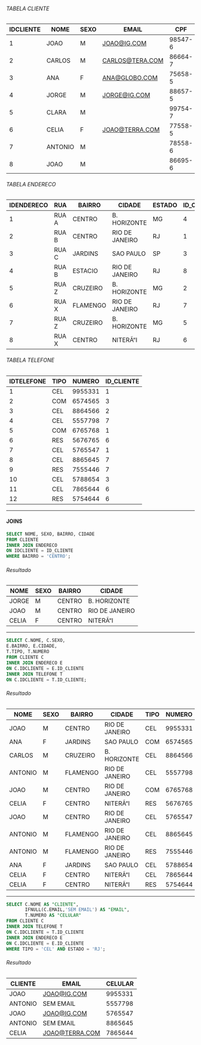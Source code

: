 ###### TABELA CLIENTE
IDCLIENTE|NOME   |SEXO|EMAIL |CPF    |
---------|-------|----|---------------|-------|
1|JOAO   |M   |JOAO@IG.COM    |98547-6|
2|CARLOS |M   |CARLOS@TERA.COM|86664-7|
3|ANA    |F   |ANA@GLOBO.COM  |75658-5|
4|JORGE  |M   |JORGE@IG.COM   |88657-5|
5|CLARA  |M   ||99754-7|
6|CELIA  |F   |JOAO@TERRA.COM |77558-5|
7|ANTONIO|M   ||78558-6|
8|JOAO   |M   ||86695-6|

###### TABELA ENDERECO
IDENDERECO|RUA  |BAIRRO  |CIDADE|ESTADO|ID_CLIENTE|
----------|-----|--------|--------------|------|----------|
1|RUA A|CENTRO  |B. HORIZONTE  |MG    |4|
2|RUA B|CENTRO  |RIO DE JANEIRO|RJ    |1|
3|RUA C|JARDINS |SAO PAULO     |SP    |3|
4|RUA B|ESTACIO |RIO DE JANEIRO|RJ    |8|
5|RUA Z|CRUZEIRO|B. HORIZONTE  |MG    |2|
6|RUA X|FLAMENGO|RIO DE JANEIRO|RJ    |7|
7|RUA Z|CRUZEIRO|B. HORIZONTE  |MG    |5|
8|RUA X|CENTRO  |NITERÃ“I|RJ    |6|

###### TABELA TELEFONE
IDTELEFONE|TIPO|NUMERO |ID_CLIENTE|
----------|----|-------|----------|
1|CEL |9955331|1|
2|COM |6574565|3|
3|CEL |8864566|2|
4|CEL |5557798|7|
5|COM |6765768|1|
6|RES |5676765|6|
7|CEL |5765547|1|
8|CEL |8865645|7|
9|RES |7555446|7|
10|CEL |5788654|3|
11|CEL |7865644|6|
12|RES |5754644|6|
------------
#### JOINS

```sql
SELECT NOME, SEXO, BAIRRO, CIDADE
FROM CLIENTE
INNER JOIN ENDERECO
ON IDCLIENTE = ID_CLIENTE
WHERE BAIRRO = 'CENTRO';
```
######  Resultado
NOME |SEXO|BAIRRO|CIDADE|
-----|----|------|--------------|
JORGE|M   |CENTRO|B. HORIZONTE  |
JOAO |M   |CENTRO|RIO DE JANEIRO|
CELIA|F   |CENTRO|NITERÃ“I|
------------

```sql
SELECT C.NOME, C.SEXO,
E.BAIRRO, E.CIDADE,
T.TIPO, T.NUMERO
FROM CLIENTE C
INNER JOIN ENDERECO E
ON C.IDCLIENTE = E.ID_CLIENTE
INNER JOIN TELEFONE T
ON C.IDCLIENTE = T.ID_CLIENTE;
```
######  Resultado
NOME   |SEXO|BAIRRO  |CIDADE        |TIPO|NUMERO |
-------|----|--------|--------------|----|-------|
JOAO   |M   |CENTRO  |RIO DE JANEIRO|CEL |9955331|
ANA    |F   |JARDINS |SAO PAULO     |COM |6574565|
CARLOS |M   |CRUZEIRO|B. HORIZONTE  |CEL |8864566|
ANTONIO|M   |FLAMENGO|RIO DE JANEIRO|CEL |5557798|
JOAO   |M   |CENTRO  |RIO DE JANEIRO|COM |6765768|
CELIA  |F   |CENTRO  |NITERÃ“I      |RES |5676765|
JOAO   |M   |CENTRO  |RIO DE JANEIRO|CEL |5765547|
ANTONIO|M   |FLAMENGO|RIO DE JANEIRO|CEL |8865645|
ANTONIO|M   |FLAMENGO|RIO DE JANEIRO|RES |7555446|
ANA    |F   |JARDINS |SAO PAULO     |CEL |5788654|
CELIA  |F   |CENTRO  |NITERÃ“I      |CEL |7865644|
CELIA  |F   |CENTRO  |NITERÃ“I      |RES |5754644|
------------

```sql
SELECT C.NOME AS "CLIENTE",
	   IFNULL(C.EMAIL,'SEM EMAIL') AS "EMAIL",
	   T.NUMERO AS "CELULAR"
FROM CLIENTE C
INNER JOIN TELEFONE T
ON C.IDCLIENTE = T.ID_CLIENTE
INNER JOIN ENDERECO E
ON C.IDCLIENTE = E.ID_CLIENTE
WHERE TIPO = 'CEL' AND ESTADO = 'RJ';
```
######  Resultado

CLIENTE|EMAIL         |CELULAR|
-------|--------------|-------|
JOAO   |JOAO@IG.COM   |9955331|
ANTONIO|SEM EMAIL     |5557798|
JOAO   |JOAO@IG.COM   |5765547|
ANTONIO|SEM EMAIL     |8865645|
CELIA  |JOAO@TERRA.COM|7865644|
